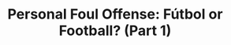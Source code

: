 ---
layout: post
title: "Personal Foul Offense: Fútbol or Football? (Part 1)"
description: "Matching college football games to their soccer equiva..."
permalink: https://www.fromtherumbleseat.com/2020/3/12/21173195/pfo-futbol-or-football-soccer-uefa-fifa-ccl-concacaf-mls-georgia-tech-usmnt-uswnt-brazil-england
---